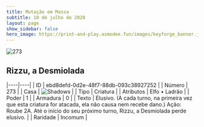 ```yaml
---
title: Mutação em Massa
subtitle: 10 de julho de 2020
layout: page
show_sidebar: false
hero_image: https://print-and-play.asmodee.fun/images/keyforge_banner.jpg
---
```


![273](https://cdn.keyforgegame.com/media/card_front/pt/479_273_FX595FG727VM_pt.png)

## Rizzu, a Desmiolada

|----|----|
| ID | ebd8defd-0d2e-48f7-88db-093c38927252 |
| Número | 273 |
| Casa | ![Shadows](https://archonarcana.com/images/thumb/e/ee/Shadows.png/22px-Shadows.png "Sombras") |
| Tipo | Criatura |
| Atributos | Elfo • Ladrão |
| Poder | 1 |
| Armadura | 0 |
| Texto | Elusivo. (A cada turno, na primeira vez que esta criatura for atacada, ela não causa nem recebe dano.) Ação: Roube 2A. Até o início do seu próximo turno, Rizzu, a Desmiolada perde elusivo. |
| Raridade | Incomum |
